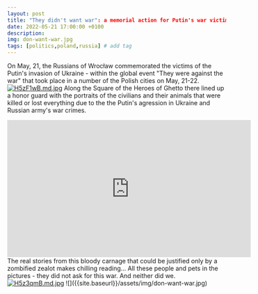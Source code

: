 ```yaml
---
layout: post
title: "They didn't want war": a memorial action for Putin's war victims in Ukraine
date: 2022-05-21 17:00:00 +0100
description: 
img: don-want-war.jpg
tags: [politics,poland,russia] # add tag
---
```

On May, 21, the Russians of Wrocław commemorated the victims of the Putin's invasion of Ukraine - within the global event "They were against the war" that took place in a number of the Polish cities on May, 21-22.
<a href="https://freeimage.host/i/H5zF1wB"><img src="https://iili.io/H5zF1wB.md.jpg" alt="H5zF1wB.md.jpg" border="0"></a>
Along the Square of the Heroes of Ghetto there lined up a honor guard with the portraits of the civilians and their animals that were killed or lost everything due to the the Putin's agression in Ukraine and Russian army's war crimes.
<iframe width="560" height="315" src="https://www.youtube.com/embed/hQ9mruLJv38" title="YouTube video player" frameborder="0" allow="accelerometer; autoplay; clipboard-write; encrypted-media; gyroscope; picture-in-picture; web-share" allowfullscreen></iframe>
The real stories from this bloody carnage that could be justified only by a zombified zealot makes chilling reading... All these people and pets in the pictures - they did not ask for this war. And neither did we. 
<a href="https://freeimage.host/i/H5z3qmB"><img src="https://iili.io/H5z3qmB.md.jpg" alt="H5z3qmB.md.jpg" border="0"></a>
![]({{site.baseurl}}/assets/img/don-want-war.jpg)